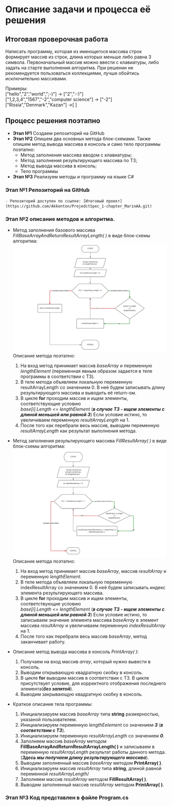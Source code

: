 # Описание задачи и процесса её решения

## **Итоговая проверочная работа**  
Написать программу, которая из имеющегося массива строк формирует массив из строк, длина которых меньше либо равна 3 символа. Первоначальный массив можно ввести с клавиатуры, либо задать на старте выполнения алгоритма. При решении не рекомендуется пользоваться коллекциями, лучше обойтись исключительно массивами.  

Примеры:  
["hello","2","world",";-)"] -> ["2",":-)"]  
["1,2,3,4","1567","-2","computer science"] -> ["-2"]  
["Rissia","Denmark","Kazan"] ->[ ]  

## **Процесс решения поэтапно**
- **Этап №1** Создаем репозиторий на GitHub
- **Этап №2** Опишем два основных метода блок-схемами. Также опишем метод вывода массива в консоль и само тело программы поэтапно:
    - Метод заполнения массива вводом с клавиатуры;
    - Метод заполнения результирующего массива по ТЗ;
    - Метод вывода массива в консоль;
    - Тело программы
- **Этап №3** Реализуем методы и программу на языке C#

### **Этап №1** Репозиторий на GitHub
    - Репозиторий доступен по ссылке: [Итоговый проект](https://github.com/Akkenton/ProjedctSpec_1-chapter_MarinAA.git)
### **Этап №2** описание методов и алгоритма.

- Метод заполнения базового массива *FillBaseArrayAndReturnResultArrayLength( )* в виде блок-схемы алгоритма:
![Блок-схема метода заполнения базового массива](images/FillBaseArrayAndReturnResultArrayLength.jpg)
    Описание метода поэтапно:
    1. На вход метод принимает массив *baseArray* и переменную *lengthElement* (переменная явным образом задается в теле программы в соответствии с ТЗ).
    2. В теле метода объявляем локальную переменную resultArrayLength со значением 0. В неё будем записывать длину результирующего массива и выводить её return-ом.
    3. В цикле **for** проходим массив и ищем элементы, соответствующие условию  
    *base[i].Length <= lengthElement* (***в случае ТЗ - ищем элементы с длиной меньшей или равной 3***)
    Если условие истино, то увеличиваем переменную *resultArrayLength* на 1.
    4. После того как перебрали весь массив, выводим переменную *resultArrayLength* как результат выполнения метода.
  
- Метод заполнения результирующего массива *FillResultArray( )* в виде блок-схемы алгоритма:
![Блок-схема метода заполнения результирующего массива](images/FillResultArray.jpg)
    Описание метода поэтапно:
    1. На вход метод принимает массив *baseArray*, массив *resultArray* и переменную *lengthElement*.
    2. В теле метода объявляем локальную переменную indexResultArray со значением 0. В неё будем записывать индекс элемента результирующего массива.
    3. В цикле **for** проходим массив и ищем элементы, соответствующие условию  
    *base[i].Length <= lengthElement* (***в случае ТЗ - ищем элементы с длиной меньшей или равной 3***)
    Если условие истино, то записываем значение элемента массива *baseArray* в элемент массива *resultArray* и увеличиваем переменную *indexResultArray* на 1.
    4. После того как перебрали весь массив *baseArray*, метод заканчивает работу.

- Описание метод вывода массива в консоль *PrintArray( )*:  
  1. Получаем на вход массив *array*, который нужно вывести в консоль.
  2. Выводим открывающую квадратную скобку в консоль.
  3. В цикле **for** выводим массив в соответствии с ТЗ. В цикле присутствует условие, для корректного отображения последнего элемента(***без запятой***).
  4. Выводим закрывающую квадратную скобку в консоль.

- Краткое описание тела программы:
  1. Инициализируем массив *baseArray* типа **string** размерностью, указаной пользователем.
  2. Инициализируем переменную *lengthEelement* со значением ***3*** (***в соответствии с ТЗ***).
  3. Инициализируем переменную *resultArrayLength* со значением ***0***.
  4. Заполняем массив *baseArray* методом **FillBaseArrayAndReturnResultArrayLength( )** и записываем в переменную *resultArrayLength* результат работы данного метода. (***Здесь мы получаем длину результирующего массива***).
  5. Выводим заполненный массив *baseArray* методом **PrintArray( )**.
  6. Инициализируем массив *resultArray* типа **string**, длиной равной переменной *resultArrayLength*/
  7. Заполняем массив *resultArray* методом **FillResultArray( )**.
  8. Выводим заполненный массив *resultArray* методом **PrintArray( )**.

### **Этап №3** Код представлен в файле Program.cs